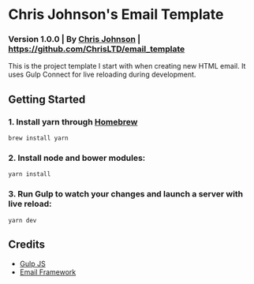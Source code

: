 # Chris Johnson's Email Template
### Version 1.0.0 | By [Chris Johnson](http://chrisltd.com) | https://github.com/ChrisLTD/email_template

This is the project template I start with when creating new HTML email. It uses Gulp Connect for live reloading during development.

## Getting Started

### 1. Install yarn through [Homebrew](https://brew.sh/)

```
brew install yarn
```

### 2. Install node and bower modules:

```
yarn install
```

### 3. Run Gulp to watch your changes and launch a server with live reload:
```
yarn dev
```

## Credits
* [Gulp JS](http://gulpjs.com)
* [Email Framework](https://github.com/g13nn/Email-Framework)